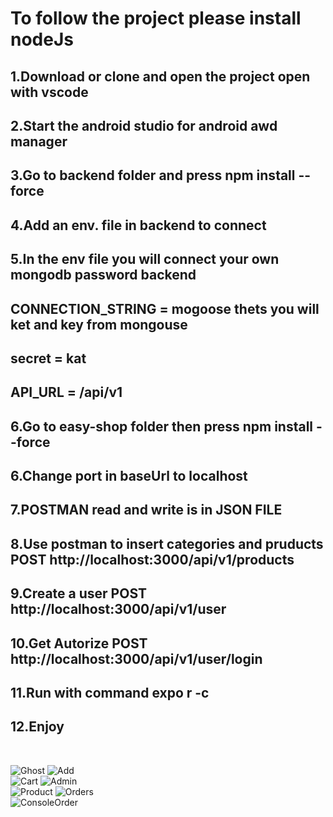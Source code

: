 # To follow the project please install nodeJs
## 1.Download or clone and open the project open with vscode
## 2.Start the android studio for android awd manager
## 3.Go to backend folder and press npm install --force
## 4.Add an env. file in backend to connect
## 5.In the env file you will connect your own mongodb password backend 
## CONNECTION_STRING =  mogoose thets you will ket and key from mongouse
## secret = kat
## API_URL = /api/v1
## 6.Go to easy-shop folder then press npm install --force
## 6.Change port in baseUrl to localhost
## 7.POSTMAN read and write is in JSON FILE
## 8.Use postman to insert categories and pruducts POST http://localhost:3000/api/v1/products
## 9.Create a user POST http://localhost:3000/api/v1/user
## 10.Get Autorize POST http://localhost:3000/api/v1/user/login
## 11.Run with command expo r -c  
## 12.Enjoy
<br/>


![Ghost](https://user-images.githubusercontent.com/57671826/139060513-4208c97a-c98d-4e50-b3b2-0e14cd83162f.png)
![Add](https://user-images.githubusercontent.com/57671826/139079854-9e58d27f-8672-4b67-bcce-6a32a5ede33e.png)
<br/>
![Cart](https://user-images.githubusercontent.com/57671826/139060698-7d53d366-dd10-4c53-ab99-6bdd4323f6d9.png)
![Admin](https://user-images.githubusercontent.com/57671826/139060713-f0d6b141-1c87-43da-a5d9-501b181dd72a.png)
<br/>
![Product](https://user-images.githubusercontent.com/57671826/139061063-bce81e91-0839-4b6d-ae9b-8f249e924d63.png)
![Orders](https://user-images.githubusercontent.com/57671826/139072881-e9353776-ff31-403a-8307-0ea8d2e8562b.png)
<br/>
![ConsoleOrder](https://user-images.githubusercontent.com/57671826/139068040-d353c717-e3f2-486b-999f-e536fd2f67da.png)

